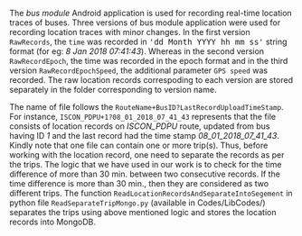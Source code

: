 The *bus module* Android application is used for recording real-time location traces of buses. Three versions of bus module application were used for recording location traces with minor changes. In the first version `RawRecords`, the `time` was recorded in <tt>'dd Month YYYY hh mm ss'</tt>  string format (for eg: *8 Jan 2018 07:41:43*). Whereas in the second version `RawRecordEpoch`, the time was recorded in the epoch format and in the third version `RawRecordEpochSpeed`, the additional parameter `GPS speed` was recorded. The raw location records correspoding to each version are stored separately in the folder corresponding to version name.

The name of file follows the `RouteName+BusID?LastRecordUploadTimeStamp`. For instance, `ISCON_PDPU+1?08_01_2018_07_41_43` represents that the file consists of location records on *ISCON_PDPU* route, updated from bus having ID *1* and the last record had the time stamp *08_01_2018_07_41_43*. Kindly note that one file can contain one or more trip(s). Thus, before working with the location record, one need to separate the records as per the trips. The logic that we have used in our work is to check for the time difference of more than 30 min. between two consecutive records. If the time difference is more than 30 min., then they are considered as two different trips. The function `ReadLocationRecordsAndSeparateIntoSegement` in python file `ReadSeparateTripMongo.py` (available in Codes/LibCodes/) separates the trips using above mentioned logic and stores the location records into MongoDB.
